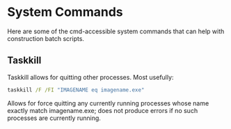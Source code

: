 # System Commands
Here are some of the cmd-accessible system commands that can help with construction batch scripts.

## Taskkill
Taskkill allows for quitting other processes. Most usefully:

```cmd
taskkill /F /FI "IMAGENAME eq imagename.exe"
```

Allows for force quitting any currently running processes whose name exactly match imagename.exe; does not produce errors if no such processes are currently running.